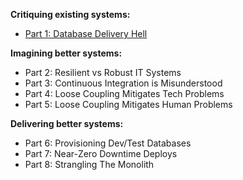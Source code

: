 **Critiquing existing systems:**
- [Part 1: Database Delivery Hell](blog/2021-09/safe-schema-updates-1-delivery-hell)

**Imagining better systems:**
- Part 2: Resilient vs Robust IT Systems
- Part 3: Continuous Integration is Misunderstood 
- Part 4: Loose Coupling Mitigates Tech Problems 
- Part 5: Loose Coupling Mitigates Human Problems 

**Delivering better systems:**
- Part 6: Provisioning Dev/Test Databases 
- Part 7: Near-Zero Downtime Deploys 
- Part 8: Strangling The Monolith 

